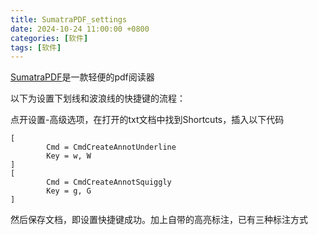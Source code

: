 ```yaml
---
title: SumatraPDF_settings
date: 2024-10-24 11:00:00 +0800
categories: [软件]
tags: [软件]
---
```


[SumatraPDF](https://www.sumatrapdfreader.org/free-pdf-reader)是一款轻便的pdf阅读器

以下为设置下划线和波浪线的快捷键的流程：

点开设置-高级选项，在打开的txt文档中找到Shortcuts，插入以下代码
```
[
		Cmd = CmdCreateAnnotUnderline
		Key = w, W
]
[
		Cmd = CmdCreateAnnotSquiggly
		Key = g, G
]
```
然后保存文档，即设置快捷键成功。加上自带的高亮标注，已有三种标注方式
